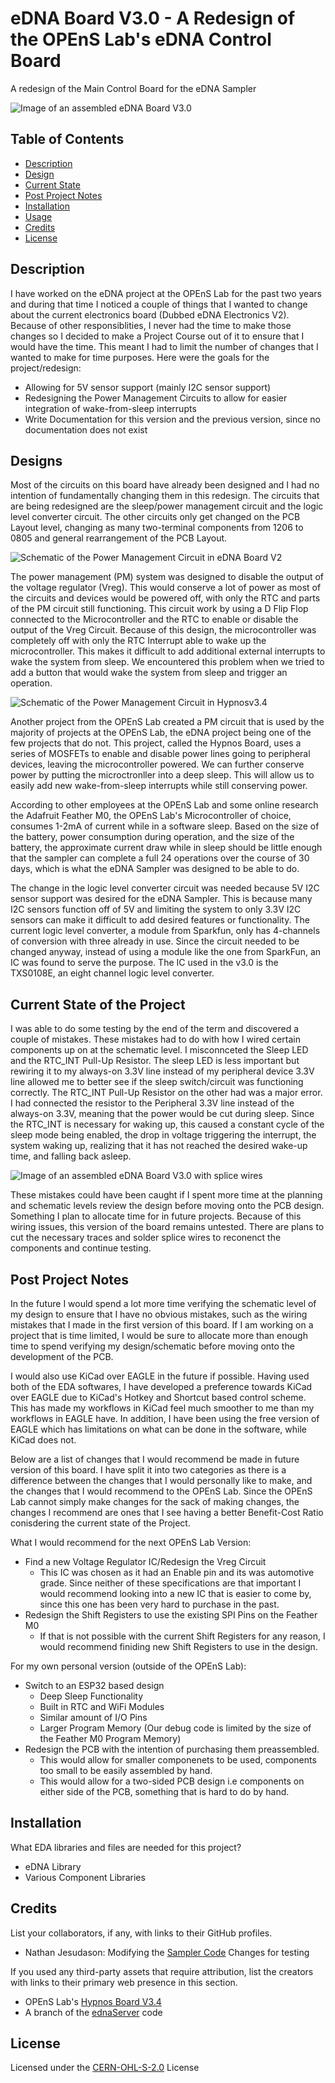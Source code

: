 # eDNA Board V3.0 - A Redesign of the OPEnS Lab's eDNA Control Board
A redesign of the Main Control Board for the eDNA Sampler


![Image of an assembled eDNA Board V3.0](assests/eDNA%20V3.0.jpg)

## Table of Contents

- [Description](#description)
- [Design](#design)
- [Current State](#current-state-of-the-project)
- [Post Project Notes](#post-project-notes)
- [Installation](#installation) <!-- Should I have Installation and Usage above or below the Design, Current State, Changes, etc? -->
- [Usage](#usage)
- [Credits](#credits)
- [License](#license)

## Description

I have worked on the eDNA project at the OPEnS Lab for the past two years and during that time I noticed a couple of things that I wanted to change about the current electronics board (Dubbed eDNA Electronics V2). Because of other responsiblities, I never had the time to make those changes so I decided to make a Project Course out of it to ensure that I would have the time. This meant I had to limit the number of changes that I wanted to make for time purposes. Here were the goals for the project/redesign:
- Allowing for 5V sensor support (mainly I2C sensor support)
- Redesigning the Power Management Circuits to allow for easier integration of wake-from-sleep interrupts
- Write Documentation for this version and the previous version, since no documentation does not exist


## Designs

Most of the circuits on this board have already been designed and I had no intention of fundamentally changing them in this redesign. The circuits that are being redesigned are the sleep/power management circuit and the logic level converter circuit. The other circuits only get changed on the PCB Layout level, changing as many two-terminal components from 1206 to 0805 and general rearrangement of the PCB Layout.

![Schematic of the Power Management Circuit in eDNA Board V2]()

The power management (PM) system was designed to disable the output of the voltage regulator (Vreg). This would conserve a lot of power as most of the circuits and devices would be powered off, with only the RTC and parts of the PM circuit still functioning. This circuit work by using a D Flip Flop connected to the Microcontroller and the RTC to enable or disable the output of the Vreg Circuit. Because of this design, the microcontroller was completely off with only the RTC Interrupt able to wake up the microcontroller. This makes it difficult to add additional external interrupts to wake the system from sleep. We encountered this problem when we tried to add a button that would wake the system from sleep and trigger an operation.

![Schematic of the Power Management Circuit in Hypnosv3.4](assests/Hypnos%20Power%20Circuit.png)

Another project from the OPEnS Lab created a PM circuit that is used by the majority of projects at the OPEnS Lab, the eDNA project being one of the few projects that do not. This project, called the Hypnos Board, uses a series of MOSFETs to enable and disable power lines going to peripheral devices, leaving the microcontroller powered. We can further conserve power by putting the microctronller into a deep sleep. This will allow us to easily add new wake-from-sleep interrupts while still conserving power.

According to other employees at the OPEnS Lab and some online research the Adafruit Feather M0, the OPEnS Lab's Microcontroller of choice, consumes 1-2mA of current while in a software sleep. Based on the size of the battery, power consumption during operation, and the size of the battery, the approximate current draw while in sleep should be little enough that the sampler can complete a full 24 operations over the course of 30 days, which is what the eDNA Sampler was designed to be able to do. 

The change in the logic level converter circuit was needed because 5V I2C sensor support was desired for the eDNA Sampler. This is because many I2C sensors function off of 5V and limiting the system to only 3.3V I2C sensors can make it difficult to add desired features or functionality. The current logic level converter, a module from Sparkfun, only has 4-channels of conversion with three already in use. Since the circuit needed to be changed anyway, instead of using a module like the one from SparkFun, an IC was found to serve the purpose. The IC used in the v3.0 is the TXS0108E, an eight channel logic level converter.


## Current State of the Project

I was able to do some testing by the end of the term and discovered a couple of mistakes. These mistakes had to do with how I wired certain components up on at the schematic level. I misconnceted the Sleep LED and the RTC_INT Pull-Up Resistor. The sleep LED is less important but rewiring it to my always-on 3.3V line instead of my peripheral device 3.3V line allowed me to better see if the sleep switch/circuit was functioning correctly. The RTC_INT Pull-Up Resistor on the other had was a major error. I had connected the resistor to the Peripheral 3.3V line instead of the always-on 3.3V, meaning that the power would be cut during sleep. Since the RTC_INT is necessary for waking up, this caused a constant cycle of the sleep mode being enabled, the drop in voltage triggering the interrupt, the system waking up, realizing that it has not reached the desired wake-up time, and falling back asleep. 

![Image of an assembled eDNA Board V3.0 with splice wires]()

These mistakes could have been caught if I spent more time at the planning and schematic levels review the design before moving onto the PCB design. Something I plan to allocate time for in future projects. Because of this wiring issues, this version of the board remains untested. There are plans to cut the necessary traces and solder splice wires to reconenct the components and continue testing.


## Post Project Notes

In the future I would spend a lot more time verifying the schematic level of my design to ensure that I have no obvious mistakes, such as the wiring mistakes that I made in the first version of this board. If I am working on a project that is time limited, I would be sure to allocate more than enough time to spend verifying my design/schematic before moving onto the development of the PCB. 

I would also use KiCad over EAGLE in the future if possible. Having used both of the EDA softwares, I have developed a preference towards KiCad over EAGLE due to KiCad's Hotkey and Shortcut based control scheme. This has made my workflows in KiCad feel much smoother to me than my workflows in EAGLE have. In addition, I have been using the free version of EAGLE which has limitations on what can be done in the software, while KiCad does not. 

Below are a list of changes that I would recommend be made in future version of this board. I have split it into two categories as there is a difference between the changes that I would personally like to make, and the changes that I would recommend to the OPEnS Lab. Since the OPEnS Lab cannot simply make changes for the sack of making changes, the changes I recommend are ones that I see having a better Benefit-Cost Ratio conisdering the current state of the Project. 

What I would recommend for the next OPEnS Lab Version:
- Find a new Voltage Regulator IC/Redesign the Vreg Circuit
	- This IC was chosen as it had an Enable pin and its was automotive grade. Since neither of these specifications are that important I would recommend looking into a new IC that is easier to come by, since this one has been very hard to purchase in the past. 
- Redesign the Shift Registers to use the existing SPI Pins on the Feather M0
	- If that is not possible with the current Shift Registers for any reason, I would recommend finiding new Shift Registers to use in the design.

For my own personal version (outside of the OPEnS Lab):
- Switch to an ESP32 based design
	- Deep Sleep Functionality
  	- Built in RTC and WiFi Modules
  	- Similar amount of I/O Pins
	- Larger Program Memory (Our debug code is limited by the size of the Feather M0 Program Memory)
- Redesign the PCB with the intention of purchasing them preassembled. 
	- This would allow for smaller componenets to be used, components too small to be easily assembled by hand. 
	- This would allow for a two-sided PCB design i.e components on either side of the PCB, something that is hard to do by hand.


## Installation

What EDA libraries and files are needed for this project?
- eDNA Library
- Various Component Libraries
<!-- Make a singular Library for all of the components Symbols and footprints -->
<!-- Insert a link to a library guide or make my own -->

<!-- Add a link to the firmware installation guide -->
<!-- Note which code version to use -->


<!--
## Usage

Provide instructions and examples for use. Include screenshots as needed.

To add a screenshot, create an `assets/images` folder in your repository and upload your screenshot to it. Then, using the relative filepath, add it to your README using the following syntax:

    ```md
    ![alt text](assets/images/screenshot.png)
    ```

## Features

If your project has a lot of features, list them here.

## Tests

-->

## Credits

List your collaborators, if any, with links to their GitHub profiles.
- Nathan Jesudason: Modifying the [Sampler Code](https://github.com/OPEnSLab-OSU/ednaServer/tree/54-revamp-sleep-system) Changes for testing

If you used any third-party assets that require attribution, list the creators with links to their primary web presence in this section.
- OPEnS Lab's [Hypnos Board V3.4](https://github.com/OPEnSLab-OSU/OPEnS-Hypnos)
- A branch of the [ednaServer](https://github.com/OPEnSLab-OSU/ednaServer/tree/54-revamp-sleep-system) code
<!-- Link the Symbols and Footprints used? -->

## License

Licensed under the [CERN-OHL-S-2.0](LICENSE.txt) License